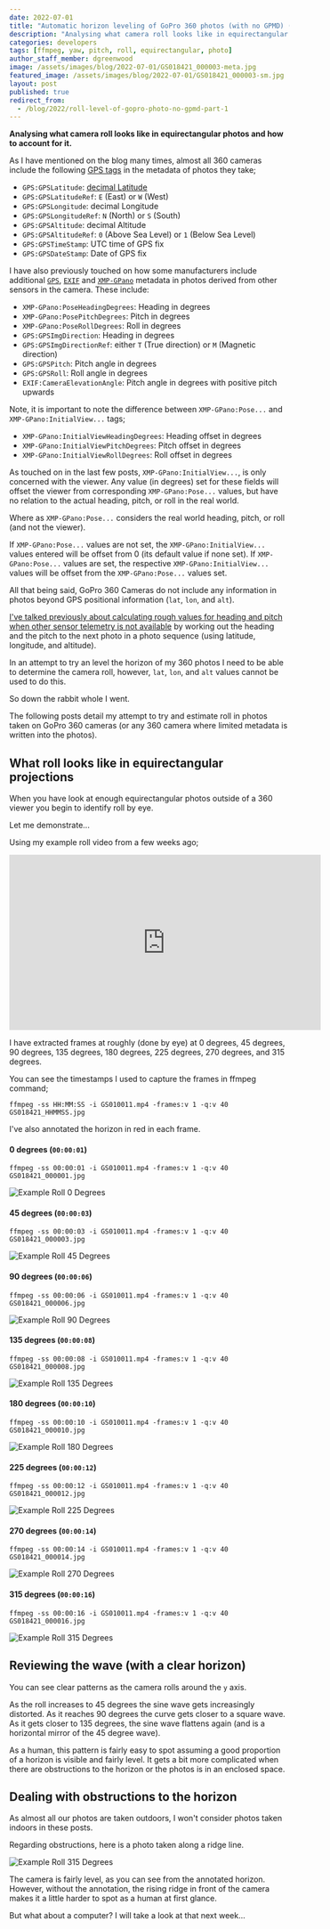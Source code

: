 ```yaml
---
date: 2022-07-01
title: "Automatic horizon leveling of GoPro 360 photos (with no GPMD) (Part 1)"
description: "Analysing what camera roll looks like in equirectangular photos and how to account for it."
categories: developers
tags: [ffmpeg, yaw, pitch, roll, equirectangular, photo]
author_staff_member: dgreenwood
image: /assets/images/blog/2022-07-01/GS018421_000003-meta.jpg
featured_image: /assets/images/blog/2022-07-01/GS018421_000003-sm.jpg
layout: post
published: true
redirect_from:
  - /blog/2022/roll-level-of-gopro-photo-no-gpmd-part-1
---
```


**Analysing what camera roll looks like in equirectangular photos and how to account for it.**

As I have mentioned on the blog many times, almost all 360 cameras include the following [GPS tags](https://exiftool.org/TagNames/GPS.html) in the metadata of photos they take;

* `GPS:GPSLatitude`: [decimal Latitude](/blog/reading-decimal-gps-coordinates-like-a-computer)
* `GPS:GPSLatitudeRef`: `E` (East) or `W` (West)
* `GPS:GPSLongitude`: decimal Longitude
* `GPS:GPSLongitudeRef`: `N` (North) or `S` (South)
* `GPS:GPSAltitude`: decimal Altitude
* `GPS:GPSAltitudeRef`: `0` (Above Sea Level) or `1` (Below Sea Level)
* `GPS:GPSTimeStamp`: UTC time of GPS fix
* `GPS:GPSDateStamp`: Date of GPS fix

I have also previously touched on how some manufacturers include additional [`GPS`](https://exiftool.org/TagNames/GPS.html), [`EXIF`](https://exiftool.org/TagNames/EXIF.html) and [`XMP-GPano`](https://exiftool.org/TagNames/XMP.html#GPano) metadata in photos derived from other sensors in the camera. These include:

* `XMP-GPano:PoseHeadingDegrees`: Heading in degrees
* `XMP-GPano:PosePitchDegrees`: Pitch in degrees
* `XMP-GPano:PoseRollDegrees`: Roll in degrees
* `GPS:GPSImgDirection`: Heading in degrees
* `GPS:GPSImgDirectionRef`: either `T` (True direction) or `M` (Magnetic direction)
* `GPS:GPSPitch`: Pitch angle in degrees
* `GPS:GPSRoll`: Roll angle in degrees
* `EXIF:CameraElevationAngle`: Pitch angle in degrees with positive pitch upwards

Note, it is important to note the difference between `XMP-GPano:Pose...` and `XMP-GPano:InitialView...` tags;

* `XMP-GPano:InitialViewHeadingDegrees`: Heading offset in degrees
* `XMP-GPano:InitialViewPitchDegrees`: Pitch offset in degrees
* `XMP-GPano:InitialViewRollDegrees`: Roll offset in degrees

As touched on in the last few posts, `XMP-GPano:InitialView...`, is only concerned with the viewer. Any value (in degrees) set for these fields will offset the viewer from corresponding `XMP-GPano:Pose...` values, but have no relation to the actual heading, pitch, or roll in the real world.

Where as `XMP-GPano:Pose...` considers the real world heading, pitch, or roll (and not the viewer).

If `XMP-GPano:Pose...` values are not set, the `XMP-GPano:InitialView...` values entered will be offset from 0 (its default value if none set). If `XMP-GPano:Pose...` values are set, the respective `XMP-GPano:InitialView...` values will be offset from the `XMP-GPano:Pose...` values set.

All that being said, GoPro 360 Cameras do not include any information in photos beyond GPS positional information (`lat`, `lon`, and `alt`).

[I've talked previously about calculating rough values for heading and pitch when other sensor telemetry is not available](/blog/what-direction-are-you-facing) by working out the heading and the pitch to the next photo in a photo sequence (using latitude, longitude, and altitude).

In an attempt to try an level the horizon of my 360 photos I need to be able to determine the camera roll, however, `lat`, `lon`, and `alt` values cannot be used to do this.

So down the rabbit whole I went.

The following posts detail my attempt to try and estimate roll in photos taken on GoPro 360 cameras (or any 360 camera where limited metadata is written into the photos).

## What roll looks like in equirectangular projections

When you have look at enough equirectangular photos outside of a 360 viewer you begin to identify roll by eye.

Let me demonstrate...

Using my example roll video from a few weeks ago;

<iframe width="560" height="315" src="https://www.youtube-nocookie.com/embed/GDtz_K6k-Dg" title="YouTube video player" frameborder="0" allow="accelerometer; autoplay; clipboard-write; encrypted-media; gyroscope; picture-in-picture" allowfullscreen></iframe>

I have extracted frames at roughly (done by eye) at 0 degrees, 45 degrees, 90 degrees, 135 degrees, 180 degrees, 225 degrees, 270 degrees, and 315 degrees.

You can see the timestamps I used to capture the frames in ffmpeg command;

```shell
ffmpeg -ss HH:MM:SS -i GS010011.mp4 -frames:v 1 -q:v 40 GS018421_HHMMSS.jpg
```

I've also annotated the horizon in red in each frame.

#### 0 degrees (`00:00:01`)

```shell
ffmpeg -ss 00:00:01 -i GS010011.mp4 -frames:v 1 -q:v 40 GS018421_000001.jpg
```

<img class="img-fluid" src="/assets/images/blog/2022-07-01/GS018421_000001-annotated.jpg" alt="Example Roll 0 Degrees" title="Example Roll 0 Degrees" />

#### 45 degrees (`00:00:03`)

```shell
ffmpeg -ss 00:00:03 -i GS010011.mp4 -frames:v 1 -q:v 40 GS018421_000003.jpg
```

<img class="img-fluid" src="/assets/images/blog/2022-07-01/GS018421_000003-annotated.jpg" alt="Example Roll 45 Degrees" title="Example Roll 45 Degrees" />

#### 90 degrees (`00:00:06`)

```shell
ffmpeg -ss 00:00:06 -i GS010011.mp4 -frames:v 1 -q:v 40 GS018421_000006.jpg
```

<img class="img-fluid" src="/assets/images/blog/2022-07-01/GS018421_000006-annotated.jpg" alt="Example Roll 90 Degrees" title="Example Roll 90 Degrees" />

#### 135 degrees (`00:00:08`)

```shell
ffmpeg -ss 00:00:08 -i GS010011.mp4 -frames:v 1 -q:v 40 GS018421_000008.jpg
```

<img class="img-fluid" src="/assets/images/blog/2022-07-01/GS018421_000008-annotated.jpg" alt="Example Roll 135 Degrees" title="Example Roll 135 Degrees" />

#### 180 degrees (`00:00:10`)

```shell
ffmpeg -ss 00:00:10 -i GS010011.mp4 -frames:v 1 -q:v 40 GS018421_000010.jpg
```

<img class="img-fluid" src="/assets/images/blog/2022-07-01/GS018421_000010-annotated.jpg" alt="Example Roll 180 Degrees" title="Example Roll 180 Degrees" />

#### 225 degrees (`00:00:12`)

```shell
ffmpeg -ss 00:00:12 -i GS010011.mp4 -frames:v 1 -q:v 40 GS018421_000012.jpg
```

<img class="img-fluid" src="/assets/images/blog/2022-07-01/GS018421_000012-annotated.jpg" alt="Example Roll 225 Degrees" title="Example Roll 225 Degrees" />

#### 270 degrees (`00:00:14`)

```shell
ffmpeg -ss 00:00:14 -i GS010011.mp4 -frames:v 1 -q:v 40 GS018421_000014.jpg
```

<img class="img-fluid" src="/assets/images/blog/2022-07-01/GS018421_000014-annotated.jpg" alt="Example Roll 270 Degrees" title="Example Roll 270 Degrees" />

#### 315 degrees (`00:00:16`)

```shell
ffmpeg -ss 00:00:16 -i GS010011.mp4 -frames:v 1 -q:v 40 GS018421_000016.jpg
```

<img class="img-fluid" src="/assets/images/blog/2022-07-01/GS018421_000016-annotated.jpg" alt="Example Roll 315 Degrees" title="Example Roll 315 Degrees" />

## Reviewing the wave (with a clear horizon)

You can see clear patterns as the camera rolls around the `y` axis.

As the roll increases to 45 degrees the sine wave gets increasingly distorted. As it reaches 90 degrees the curve gets closer to a square wave. As it gets closer to 135 degrees, the sine wave flattens again (and is a horizontal mirror of the 45 degree wave).

As a human, this pattern is fairly easy to spot assuming a good proportion of a horizon is visible and fairly level. It gets a bit more complicated when there are obstructions to the horizon or the photos is in an enclosed space.

## Dealing with obstructions to the horizon

As almost all our photos are taken outdoors, I won't consider photos taken indoors in these posts.

Regarding obstructions, here is a photo taken along a ridge line.

<img class="img-fluid" src="/assets/images/blog/2022-07-01/GSAD0340-annotated.jpg" alt="Example Roll 315 Degrees" title="Example Roll 315 Degrees" />

The camera is fairly level, as you can see from the annotated horizon. However, without the annotation, the rising ridge in front of the camera makes it a little harder to spot as a human at first glance.

But what about a computer? I will take a look at that next week...